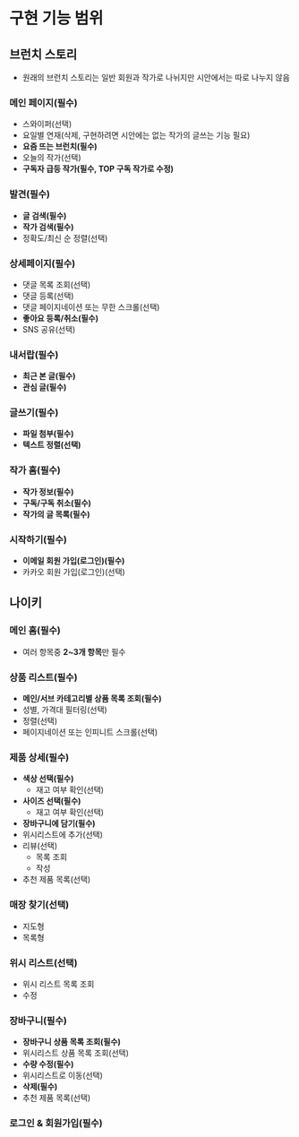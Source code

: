 # 구현 기능 범위

## 브런치 스토리
* 원래의 브런치 스토리는 일반 회원과 작가로 나뉘지만 시안에서는 따로 나누지 않음

### **메인 페이지(필수)**
* 스와이퍼(선택)
* 요일별 연재(삭제, 구현하려면 시안에는 없는 작가의 글쓰는 기능 필요)
* **요즘 뜨는 브런치(필수)**
* 오늘의 작가(선택)
* **구독자 급등 작가(필수, TOP 구독 작가로 수정)**

### **발견(필수)**
* **글 검색(필수)**
* **작가 검색(필수)**
* 정확도/최신 순 정렬(선택)

### **상세페이지(필수)**
* 댓글 목록 조회(선택)
* 댓글 등록(선택)
* 댓글 페이지네이션 또는 무한 스크롤(선택)
* **좋아요 등록/취소(필수)**
* SNS 공유(선택)

### **내서랍(필수)**
* **최근 본 글(필수)**
* **관심 글(필수)**

### **글쓰기(필수)**
* **파일 첨부(필수)**
* **텍스트 정렬(선택)**

### **작가 홈(필수)**
* **작가 정보(필수)**
* **구독/구독 취소(필수)**
* **작가의 글 목록(필수)**

### **시작하기(필수)**
* **이메일 회원 가입(로그인)(필수)**
* 카카오 회원 가입(로그인)(선택)

## 나이키
### **메인 홈(필수)**
* 여러 항목중 **2~3개 항목**만 필수

### **상품 리스트(필수)**
* **메인/서브 카테고리별 상품 목록 조회(필수)**
* 성별, 가격대 필터링(선택)
* 정렬(선택)
* 페이지네이션 또는 인피니트 스크롤(선택)

### **제품 상세(필수)**
* **색상 선택(필수)**
  - 재고 여부 확인(선택)
* **사이즈 선택(필수)**
  - 재고 여부 확인(선택)
* **장바구니에 담기(필수)**
* 위시리스트에 추가(선택)
* 리뷰(선택)
  - 목록 조회
  - 작성
* 추천 제품 목록(선택)

### 매장 찾기(선택)
* 지도형
* 목록형

### 위시 리스트(선택)
* 위시 리스트 목록 조회
* 수정

### **장바구니(필수)**
* **장바구니 상품 목록 조회(필수)**
* 위시리스트 상품 목록 조회(선택)
* **수량 수정(필수)**
* 위시리스트로 이동(선택)
* **삭제(필수)**
* 추천 제품 목록(선택)

### **로그인 & 회원가입(필수)**